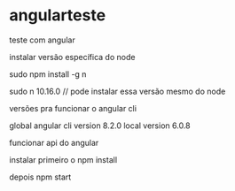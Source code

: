 # angularteste
teste com angular

instalar versão específica do node

sudo npm install -g n

sudo n 10.16.0  // pode instalar essa versão mesmo do node

versões pra funcionar o angular cli

global angular cli version 8.2.0
local version 6.0.8

funcionar api do angular

instalar primeiro o
npm install 

depois
npm start
